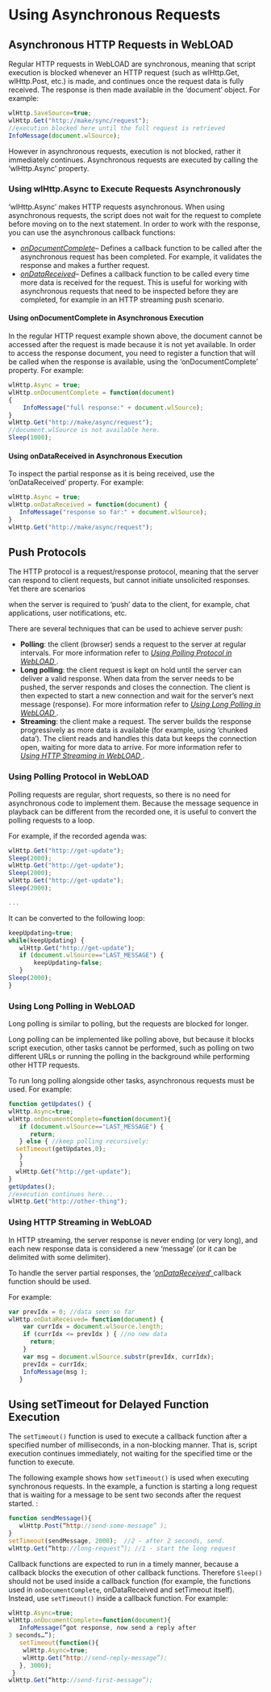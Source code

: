 ﻿# Using Asynchronous Requests



## Asynchronous HTTP Requests in WebLOAD

Regular HTTP requests in WebLOAD are synchronous, meaning that script execution is blocked whenever an HTTP request (such as wlHttp.Get, wlHttp.Post, etc.) is made, and continues once the request data is fully received. The response is then made available in the ‘document’ object. For example:

```javascript
wlHttp.SaveSource=true;
wlHttp.Get("http://make/sync/request");
//execution blocked here until the full request is retrieved 
InfoMessage(document.wlSource);
```

However in asynchronous requests, execution is not blocked, rather it immediately continues. Asynchronous requests are executed by calling the ‘wlHttp.Async’ property.

### Using wlHttp.Async to Execute Requests Asynchronously
‘wlHttp.Async’ makes HTTP requests asynchronous. When using asynchronous requests, the script does not wait for the request to complete before moving on to the next statement. In order to work with the response, you can use the asynchronous callback functions:

- [*onDocumentComplete*](../javascript/actions_objects_functions.md#ondocumentcomplete-property)– Defines a callback function to be called after the asynchronous request has been completed. For example, it validates the response and makes a further request.
- [*onDataReceived*](../javascript/actions_objects_functions.md#ondatareceived-property)– Defines a callback function to be called every time more data is received for the request. This is useful for working with asynchronous requests that need to be inspected before they are completed, for example in an HTTP streaming push scenario.

#### Using onDocumentComplete in Asynchronous Execution

In the regular HTTP request example shown above, the document cannot be accessed after the request is made because it is not yet available. In order to access the response document, you need to register a function that will be called when the response is available, using the ‘onDocumentComplete’ property. For example:

```javascript
wlHttp.Async = true;
wlHttp.onDocumentComplete = function(document)
{ 
    InfoMessage("full response:" + document.wlSource);
}
wlHttp.Get("http://make/async/request");
//document.wlSource is not available here. 
Sleep(1000);
```



#### Using onDataReceived in Asynchronous Execution

To inspect the partial response as it is being received, use the ‘onDataReceived’ property. For example:

```javascript
wlHttp.Async = true;
wlHttp.onDataReceived = function(document) { 
   InfoMessage("response so far:" + document.wlSource);
}
wlHttp.Get("http://make/async/request");
```



## Push Protocols

The HTTP protocol is a request/response protocol, meaning that the server can respond to client requests, but cannot initiate unsolicited responses. Yet there are scenarios

when the server is required to ‘push’ data to the client, for example, chat applications, user notifications, etc.

There are several techniques that can be used to achieve server push:

- **Polling**: the client (browser) sends a request to the server at regular intervals. For more information refer to [*Using Polling Protocol in WebLOAD* ](#using-polling-protocol-in-webload).
- **Long polling**: the client request is kept on hold until the server can deliver a valid response. When data from the server needs to be pushed, the server responds and closes the connection. The client is then expected to start a new connection and wait for the server’s next message (response).
   For more information refer to [*Using Long Polling in WebLOAD* ](#using-long-polling-in-webload).
- **Streaming**: the client make a request. The server builds the response progressively as more data is available (for example, using ‘chunked data’). The client reads and handles this data but keeps the connection open, waiting for more data to arrive. For more information refer to [*Using HTTP Streaming in WebLOAD* ](#using-http-streaming-in-webload).




### Using Polling Protocol in WebLOAD
Polling requests are regular, short requests, so there is no need for asynchronous code to implement them. Because the message sequence in playback can be different from the recorded one, it is useful to convert the polling requests to a loop.

For example, if the recorded agenda was:

```javascript
wlHttp.Get("http://get-update");
Sleep(2000); 
wlHttp.Get("http://get-update"); 
Sleep(2000); 
wlHttp.Get("http://get-update"); 
Sleep(2000);

...

```


It can be converted to the following loop:

```javascript
keepUpdating=true; 
while(keepUpdating) {
   wlHttp.Get("http://get-update");
   if (document.wlSource=="LAST_MESSAGE") {         
       keepUpdating=false;
   }
Sleep(2000);
}
```



### Using Long Polling in WebLOAD
Long polling is similar to polling, but the requests are blocked for longer.

Long polling can be implemented like polling above, but because it blocks script execution, other tasks cannot be performed, such as polling on two different URLs or running the polling in the background while performing other HTTP requests.

To run long polling alongside other tasks, asynchronous requests must be used. For example:

```javascript
function getUpdates() { 
wlHttp.Async=true;
wlHttp.onDocumentComplete=function(document){ 
   if (document.wlSource=="LAST_MESSAGE") {
      return;
   } else { //keep polling recursively: 
  setTimeout(getUpdates,0);
   }
   } 
  wlHttp.Get("http://get-update");
}
getUpdates();
//execution continues here... 
wlHttp.Get("http://other-thing");
```


### Using HTTP Streaming in WebLOAD
In HTTP streaming, the server response is never ending (or very long), and each new response data is considered a new ‘message’ (or it can be delimited with some delimiter).

To handle the server partial responses, the ‘[*onDataReceived*’ ](../javascript/actions_objects_functions.md#ondatareceived-property)callback function should be used.

For example:

```javascript
var prevIdx	= 0; //data seen so far 
wlHttp.onDataReceived= function(document) {
    var currIdx = document.wlSource.length; 
    if (currIdx <= prevIdx ) { //no new data
      return;
    }
    var msg = document.wlSource.substr(prevIdx, currIdx); 
    prevIdx = currIdx;
    InfoMessage(msg );
   }
```


## Using setTimeout for Delayed Function Execution

The `setTimeout()` function is used to execute a callback function after a specified number of milliseconds, in a non-blocking manner. That is, script execution continues immediately, not waiting for the specified time or the function to execute.

The following example shows how `setTimeout()` is used when executing synchronous requests. In the example, a function is starting a long request that is waiting for a message to be sent two seconds after the request started. :

```javascript
function sendMessage(){
   wlHttp.Post(“http://send-some-message” );
}
setTimeout(sendMessage, 2000);	//2 - after 2 seconds, send.
wlHttp.Get(“http://long-request”); //1 - start the long request
```

Callback functions are expected to run in a timely manner, because a callback blocks the execution of other callback functions. Therefore `Sleep()` should not be used inside a callback function (for example, the functions used in `onDocumentComplete`, onDataReceived and setTimeout itself). Instead, use `setTimeout()` inside a callback function. For example:

```javascript
wlHttp.Async=true; 
wlHttp.onDocumentComplete=function(document){
   InfoMessage(“got response, now send a reply after
3 seconds…”);
   setTimeout(function(){ 
    wlHttp.Async=true;
    wlHttp.Get(“http://send-reply-message”);
   }, 3000);
 }
wlHttp.Get(“http://send-first-message”);


```


